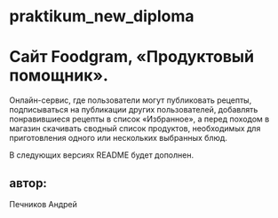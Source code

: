 # praktikum_new_diploma  

# Cайт Foodgram, «Продуктовый помощник».  

Онлайн-сервис, где пользователи могут публиковать рецепты,  подписываться на публикации других пользователей, добавлять  понравившиеся рецепты в список «Избранное», а перед походом в магазин  скачивать сводный список продуктов, необходимых для приготовления  одного или нескольких выбранных блюд.  

В следующих версиях README будет дополнен.  


## автор:  
Печников Андрей  
